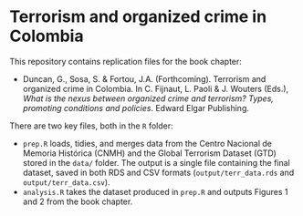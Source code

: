 # Terrorism and organized crime in Colombia

This repository contains replication files for the book chapter:

- Duncan, G., Sosa, S. & Fortou, J.A. (Forthcoming). Terrorism and organized crime in Colombia. In C. Fijnaut, L. Paoli & J. Wouters (Eds.), *What is the nexus between organized crime and terrorism? Types, promoting conditions and policies*. Edward Elgar Publishing.

There are two key files, both in the `R` folder:

- `prep.R` loads, tidies, and merges data from the Centro Nacional de Memoria Histórica (CNMH) and the Global Terrorism Dataset (GTD) stored in the `data/` folder. The output is a single file containing the final dataset, saved in both RDS and CSV formats (`output/terr_data.rds` and `output/terr_data.csv`).
- `analysis.R` takes the dataset produced in `prep.R` and outputs Figures 1 and 2 from the book chapter.
